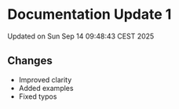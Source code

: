 # Documentation Update 1

Updated on Sun Sep 14 09:48:43 CEST 2025

## Changes
- Improved clarity
- Added examples
- Fixed typos
